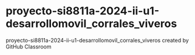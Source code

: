 # proyecto-si8811a-2024-ii-u1-desarrollomovil_corrales_viveros
proyecto-si8811a-2024-ii-u1-desarrollomovil_corrales_viveros created by GitHub Classroom
